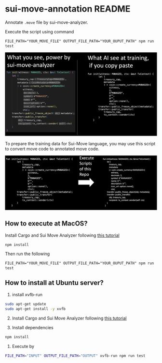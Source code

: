 # sui-move-annotation README

Annotate `.move` file by sui-move-analyzer.

Execute the script using command
```
FILE_PATH="YOUR_MOVE_FILE" OUTPUT_FILE_PATH="YOUR_OUPUT_PATH" npm run test
```

![Alt text](/assets/images/image.png)

To prepare the training data for Sui-Move language, you may use this script to convert move code to annotated move code.

![Alt text](/assets/images/image2.png)

## How to execute at MacOS?


Install Cargo and Sui Move Analyzer following [this tutorial](https://blog.sui.io/move-analyzer-tutorial/)

```
npm install
```

Then run the following
```
FILE_PATH="YOUR_MOVE_FILE" OUTPUT_FILE_PATH="YOUR_OUPUT_PATH" npm run test
```

## How to install at Ubuntu server?


1. install xvfb-run

```bash
sudo apt-get update
sudo apt-get install -y xvfb
```

2. Install Cargo and Sui Move Analyzer following [this tutorial](https://blog.sui.io/move-analyzer-tutorial/)

3. Install dependencies

```bash
npm install
```


1. Execute by 

```bash
FILE_PATH="INPUT" OUTPUT_FILE_PATH="OUTPUT" xvfb-run npm run test
```